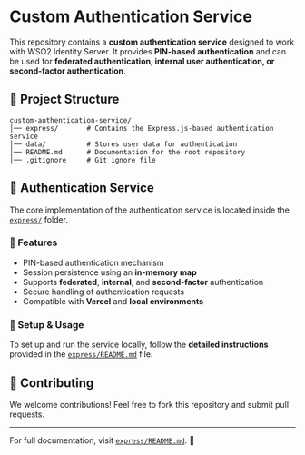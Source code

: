 # Custom Authentication Service

This repository contains a **custom authentication service** designed to work with WSO2 Identity Server. It provides **PIN-based authentication** and can be used for **federated authentication, internal user authentication, or second-factor authentication**.

## 📂 Project Structure

```
custom-authentication-service/
│── express/       # Contains the Express.js-based authentication service
│── data/          # Stores user data for authentication
│── README.md      # Documentation for the root repository
│── .gitignore     # Git ignore file
```

## 🚀 Authentication Service

The core implementation of the authentication service is located inside the [`express/`](express/) folder.

### 🔹 Features

- PIN-based authentication mechanism
- Session persistence using an **in-memory map**
- Supports **federated**, **internal**, and **second-factor** authentication
- Secure handling of authentication requests
- Compatible with **Vercel** and **local environments**

### 📖 Setup & Usage

To set up and run the service locally, follow the **detailed instructions** provided in the [`express/README.md`](express/README.md) file.

## 🤝 Contributing

We welcome contributions! Feel free to fork this repository and submit pull requests.

---

For full documentation, visit [`express/README.md`](express/README.md). 🚀

